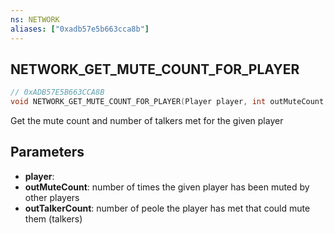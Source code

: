```yaml
---
ns: NETWORK
aliases: ["0xadb57e5b663cca8b"]
---
```

## NETWORK_GET_MUTE_COUNT_FOR_PLAYER

```c
// 0xADB57E5B663CCA8B
void NETWORK_GET_MUTE_COUNT_FOR_PLAYER(Player player, int outMuteCount, int outTalkerCount);
```

Get the mute count and number of talkers met for the given player


## Parameters
* **player**: 
* **outMuteCount**: number of times the given player has been muted by other players
* **outTalkerCount**: number of peole the player has met that could mute them (talkers)
